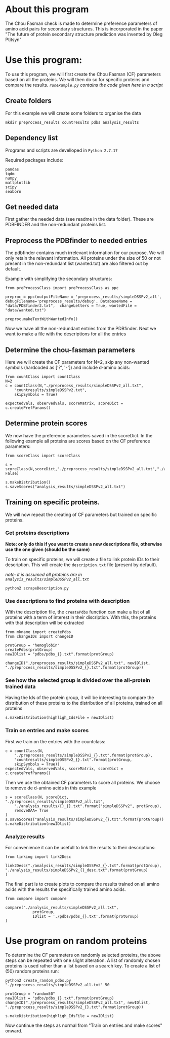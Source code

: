 # About this program
The Chou Fasman check is made to determine preference parameters of amino acid pairs for secondary structures. This is incorporated in the paper "The future of protein secondary structure prediction was invented
by Oleg Ptitsyn"

# Use this program:
To use this program, we will first create the Chou Fasman (CF) parameters based on all the proteins. We will then do so for specific proteins and compare the results.
_`runexample.py` contains the code given here in a script_

## Create folders
For this example we will create some folders to organise the data
```
mkdir preprocess_results countresults pdbs analysis_results
```

## Dependency list
Programs and scripts are develloped in ```Python 2.7.17```

Required packages include:
```
pandas
tqdm
numpy
matlplotlib
scipy
seaborn
```

## Get needed data
First gather the needed data (see readme in the data folder). These are PDBFINDER and the non-redundant proteins list.

## Preprocess the PDBfinder to needed entries
The pdbfinder contains much irrelevant information for our purpose. We will only retain the relavant information. All proteins under the size of 50 or not present in the non-redundant list (wanted.txt) are also filtered out by default.

Example with simplifying the secondary structures:

```
from preProcessClass import preProcessClass as ppc

preproc = ppc(outputFileName = 'preprocess_results/simpleDSSPv2_all', debugFilename='preprocess_results/debug', DatabaseName = "data/PDBfinder2.txt",  changeLetters = True, wantedFile = "data/wanted.txt")

preproc.makeTextWithWantedInfo()
```

Now we have all the non-redundant entries from the PDBfinder. Next we want to make a file with the descriptions for all the entries


## Determine the chou-fasman parameters
Here we will create the CF parameters for N=2, skip any non-wanted symbols (hardcoded as ['?', '-']) and include d-amino acids:

```
from countClass import countClass
N=2
c = countClass(N,"./preprocess_results/simpleDSSPv2_all.txt",
	"countresults/simpleDSSPv2.txt",
	skipSymbols = True)
	
expectedVals, observedVals, scoreMatrix, scoreDict = c.createPrefParams() 
```

## Determine protein scores
We now have the preference parameters saved in the scoreDict. In the following example all proteins are scores based on the CF preference parameters:

```
from scoreClass import scoreClass

s = scoreClass(N,scoreDict,"./preprocess_results/simpleDSSPv2_all.txt","./analysis_results/simpleDSSPv2.txt",removeDAA= False)

s.makeDistribution()
s.saveScores("analysis_results/simpleDSSPv2_all.txt")
```


## Training on specific proteins.
We will now repeat the creating of CF parameters but trained on specific proteins.

### Get proteins descriptions
**Note: only do this if you want to create a new descriptions file, otherwise use the one given (should be the same)**

To train on specific proteins, we will create a file to link protein IDs to their description. This will create the `description.txt` file (present by default).

_note: it is assumed all proteins are in ```analysis_results/simpleDSSPv2_all.txt```_

```
python2 scrapeDescription.py 
```

### Use descriptions to find proteins with description
With the description file, the ```createPdbs``` function can make a list of all proteins with a term of interest in their discription. With this, the proteins with that description will be extracted

```
from mkname import createPdbs
from changeIDs import changeID

protGroup = "hemoglobin"
createPdbs(protGroup)
newIDlist = "pdbs/pdbs_{}.txt".format(protGroup)

changeID("./preprocess_results/simpleDSSPv2_all.txt", newIDlist, "./preprocess_results/simpleDSSPv2_{}.txt".format(protGroup))
```
### See how the selected group is divided over the all-protein trained data
Having the Ids of the protein group, it will be interesting to compare the distribution of these proteins to the distribution of all proteins, trained on all proteins

```
s.makeDistribution(highligh_IdsFile = newIDlist)
```


### Train on entries and make scores
First we train on the entries with the countclass:

```
c = countClass(N, 
	"./preprocess_results/simpleDSSPv2_{}.txt".format(protGroup), 
	"countresults/simpleDSSPv2_{}.txt".format(protGroup,
	skipSymbols = True))
expectedVals, observedVals, scoreMatrix, scoreDict = c.createPrefParams() 

```

Then we use the obtained CF parameters to score all proteins. We choose to remove de d-amino acids in this example

```
s = scoreClass(N, scoreDict, "./preprocess_results/simpleDSSPv2_all.txt",
	"./analysis_results/{}_{}.txt".format("simpleDSSPv2", protGroup),
	removeDAA= True
)
s.saveScores("analysis_results/simpleDSSPv2_{}.txt".format(protGroup))
s.makeDistribution(newIDlist)
```

### Analyze results
For convenience it can be usefull to link the results to their descriptions:
```
from linking import link2Desc

link2Desc("./analysis_results/simpleDSSPv2_{}.txt".format(protGroup), "./analysis_results/simpleDSSPv2_{}_desc.txt".format(protGroup)
)

```

The final part is to create plots to compare the results trained on all amino acids with the results the specifically trained amino acids.
```
from compare import compare

compare("./analysis_results/simpleDSSPv2_all.txt",
	 		protGroup,
	 		IDlist = './pdbs/pdbs_{}.txt'.format(protGroup)
)

```

# Use program on random proteins
To determine the CF parameters on randomly selected proteins, the above steps can be repeated with one slight alteration. A list of randomly chosen proteins is used rather than a list based on a search key.
To create a list of (50) random proteins run:
```
python2 create_random_pdbs.py "./preprocess_results/simpleDSSPv2_all.txt" 50
```
```
protGroup = "random50"
newIDlist = "pdbs/pdbs_{}.txt".format(protGroup)
changeID("./preprocess_results/simpleDSSPv2_all.txt", newIDlist, "./preprocess_results/simpleDSSPv2_{}.txt".format(protGroup))

s.makeDistribution(highligh_IdsFile = newIDlist)
```
Now continue the steps as normal from "Train on entries and make scores" onward.

